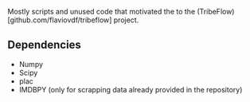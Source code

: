 Mostly scripts and unused code that motivated the to the (TribeFlow)[github.com/flaviovdf/tribeflow] project.

Dependencies
------------
   * Numpy
   * Scipy
   * plac
   * IMDBPY (only for scrapping data already provided in the repository)
